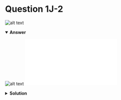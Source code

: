 # Question 1J-2
![alt text](q1J-2.png)

<details open>
<summary><b>Answer</b></summary>

![alt text](a1J-2.svg)
![alt text](a1J-2.py)
</details>

<details>
<summary><b>Solution</b></summary>

![alt text](s1J-2.png)
</details>
